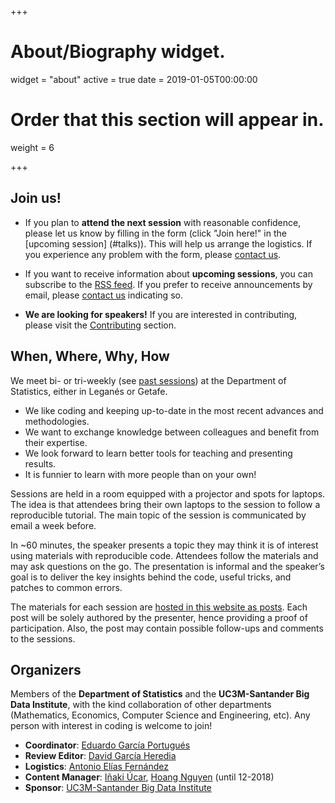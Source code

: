 +++
# About/Biography widget.
widget = "about"
active = true
date = 2019-01-05T00:00:00

# Order that this section will appear in.
weight = 6

+++

## Join us!

- If you plan to **attend the next session** with reasonable confidence, please
  let us know by filling in the form (click "Join here!" in the [upcoming session]
  (#talks)). This will help us arrange the logistics. If you experience any
  problem with the form, please [contact us](#contact).

- If you want to receive information about **upcoming sessions**, you can
  subscribe to the [RSS feed](/talk/index.xml). If you prefer to receive
  announcements by email, please [contact us](#contact) indicating so.

- **We are looking for speakers!** If you are interested in contributing, please
  visit the [Contributing](/contribute/) section.

## When, Where, Why, How

We meet bi- or tri-weekly (see [past sessions](/talk/)) at the Department of
Statistics, either in Leganés or Getafe.

- We like coding and keeping up-to-date in the most recent advances and methodologies.
- We want to exchange knowledge between colleagues and benefit from their expertise.
- We look forward to learn better tools for teaching and presenting results.
- It is funnier to learn with more people than on your own!

Sessions are held in a room equipped with a projector and spots for laptops.
The idea is that attendees bring their own laptops to the session to follow a
reproducible tutorial. The main topic of the session is communicated by email a
week before.

In ~60 minutes, the speaker presents a topic they may think it is of interest
using materials with reproducible code. Attendees follow the materials and may
ask questions on the go. The presentation is informal and the speaker’s goal is
to deliver the key insights behind the code, useful tricks, and patches to common
errors.

The materials for each session are [hosted in this website as posts](/post/).
Each post will be solely authored by the presenter, hence providing a proof of
participation. Also, the post may contain possible follow-ups and comments to
the sessions.

## Organizers

Members of the **Department of Statistics** and the **UC3M-Santander Big Data
Institute**, with the kind collaboration of other departments (Mathematics,
Economics, Computer Science and Engineering, etc). Any person with interest in
coding is welcome to join!

- **Coordinator**: [Eduardo García Portugués](http://egarpor.github.io/)
- **Review Editor**: [David García Heredia](https://github.com/DavidGarHeredia)
- **Logistics**: [Antonio Elías Fernández](https://www.linkedin.com/in/antonio-el%C3%ADas-fern%C3%A1ndez-656ab495/)
- **Content Manager**: [Iñaki Úcar](https://github.com/Enchufa2), [Hoang Nguyen](http://hoanguc3m.github.io/) (until 12-2018)
- **Sponsor**: [UC3M-Santander Big Data Institute](https://twitter.com/bigdata_uc3m)

